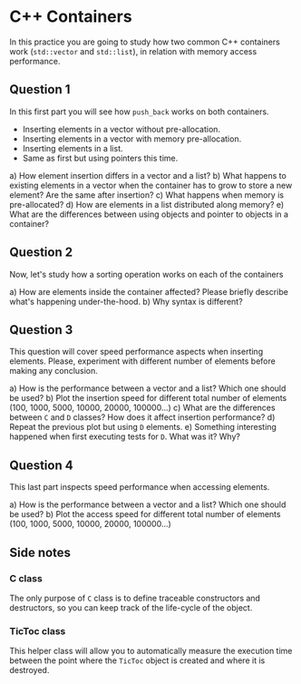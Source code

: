 # C++ Containers

In this practice you are going to study how two common C++ containers work (```std::vector``` and ```std::list```), in relation with memory access performance.

## Question 1
In this first part you will see how ```push_back``` works on both containers.
-  Inserting elements in a vector without pre-allocation.
-  Inserting elements in a vector with memory pre-allocation.
-  Inserting elements in a list.
-  Same as first but using pointers this time.

a) How element insertion differs in a vector and a list?
b) What happens to existing elements in a vector when the container has to grow to store a new element? Are the same after insertion?
c) What happens when memory is pre-allocated?
d) How are elements in a list distributed along memory?
e) What are the differences between using objects and pointer to objects in a container?

## Question 2
Now, let's study how a sorting operation works on each of the containers

a) How are elements inside the container affected? Please briefly describe what's happening under-the-hood.
b) Why syntax is different?

## Question 3
This question will cover speed performance aspects when inserting elements. Please, experiment with different number of elements before making any conclusion.

a) How is the performance between a vector and a list? Which one should be used?
b) Plot the insertion speed for different total number of elements (100, 1000, 5000, 10000, 20000, 100000...)
c) What are the differences between ```C``` and ```D``` classes? How does it affect insertion performance?
d) Repeat the previous plot but using ```D``` elements.
e) Something interesting happened when first executing tests for ```D```. What was it? Why?

## Question 4
This last part inspects speed performance when accessing elements.

a) How is the performance between a vector and a list? Which one should be used?
b) Plot the access speed for different total number of elements (100, 1000, 5000, 10000, 20000, 100000...)

## Side notes
### C class
The only purpose of ```C``` class is to define traceable constructors and destructors, so you can keep track of the life-cycle of the object.

### TicToc class
This helper class will allow you to automatically measure the execution time between the point where the ```TicToc``` object is created and where it is destroyed.
